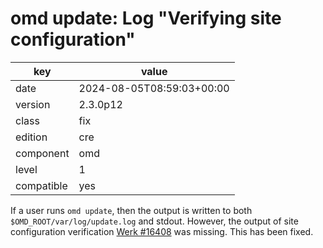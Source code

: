 [//]: # (werk v2)
# omd update: Log "Verifying site configuration"

key        | value
---------- | ---
date       | 2024-08-05T08:59:03+00:00
version    | 2.3.0p12
class      | fix
edition    | cre
component  | omd
level      | 1
compatible | yes

If a user runs `omd update`, then the output is written to both `$OMD_ROOT/var/log/update.log` and
stdout. However, the output of site configuration verification
<a href="https://checkmk.com/werk/16408"> Werk #16408</a> was missing. This has been fixed.
